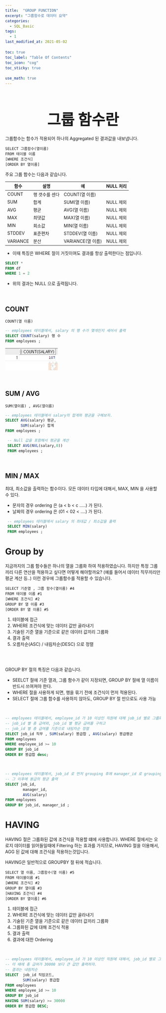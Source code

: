 ```yaml
---
title:  "GROUP FUNCTION"
excerpt: "그룹함수로 데이터 요약"
categories:
  - SQL_Basic
tags:
  - 1
last_modified_at: 2021-05-02

toc: true
toc_label: "Table Of Contents"
toc_icon: "cog"
toc_sticky: true

use_math: true
---
```


<br>

# <center><font size="15">그룹 함수란</font></center>

그룹함수는 함수가 적용되어 하나의 Aggregated 된 결과값을 내보냅니다. 

```
SELECT 그룹함수(열이름)
FROM 테이블 이름
[WHERE 조건식]
[ORDER BY 열이름]
```

주요 그룹 함수는 다음과 같습니다. 

| 함수     | 설명           | 예                | NULL 처리 |
| -------- | -------------- | ----------------- | --------- |
| COUNT    | 행 갯수를 센다 | COUNT(열 이름)    |           |
| SUM      | 합계           | SUM(열 이름)      | NULL 제외 |
| AVG      | 평균           | AVG(열 이름)      | NULL 제외 |
| MAX      | 최댓값         | MAX(열 이름)      | NULL 제외 |
| MIN      | 회소값         | MIN(열 이름)      | NULL 제외 |
| STDDEV   | 표준편차       | STDDEV(열 이름)   | NULL 제외 |
| VARIANCE | 분산           | VARIANCE(열 이름) | NULL 제외 |

- 이때 특징은 WHERE 절이 거짓이여도 결과를 항상 출력한다는 점입니다.

```sql
SELECT *
FROM df 
WHERE 1 = 2 
```

- 위의 결과는 NULL 으로 출력됩니다.

<br>

## COUNT

```
COUNT(열 이름)
```

```sql
-- employees 테이블에서, salary 의 행 수가 몇개인지 세어서 출력
SELECT COUNT(salary) 행 수 
FROM employees ; 
```

![png](/assets/images/SQL_Basic/4_1.png)

<br>

## SUM / AVG

```
SUM(열이름) , AVG(열이름)
```

```sql
-- employees 테이블에서 salary의 합계와 평균을 구해보자.
SELECT AVG(salary) 평균,
       SUM(salary) 합계
FROM employees ;
```

```sql
 -- Null 값을 포함해서 평균을 계산
 SELECT AVG(NVL(salary,0))
 FROM employees ;
```

<br>

## MIN / MAX

최대, 최소값을 출력하는 함수이다. 모든 데이터 타입에 대해서, MAX, MIN 을 사용할 수 있다. 

- 문자의 경우 ordering 은 (a < b < c .....) 가 된다. 
- 날짜의 경우 ordering 은 (01 < 02 < ....) 가 된다. 

```sql
 -- employees 테이블에서 salary 의 최대값 / 최소값을 출력
 SELECT MIN(salary)
 FROM employees ; 
```





# Group by

지금까지의 그룹 함수들은 하나의 열을 그룹화 하여 적용하였습니다. 하지만 특정 그룹끼리 다른 연산을 적용하고 싶다면 어떻게 해야할까요? (예를 들어서 데이터 직무끼리만 평균 계산 등..) 이런 경우에 그룹함수를 적용할 수 있습니다. 

```
SELECT 기준열 , 그룹 함수(열이름) #4
FROM 테이블 이름 #1
[WHERE 조건식] #2 
GROUP BY 열 이름 #3 
[ORDER BY 열 이름] #5
```

1. 테이블에 접근 
2. WHERE 조건식에 맞는 데이터 값만 골라내기
3. 기술된 기준 열을 기준으로 같은 데이터 값끼리 그룹화
4. 결과 출력
5. 오름차순(ASC) / 내림차순(DESC) 으로 정렬

<BR>

<BR>

GROUP BY 절의 특징은 다음과 같습니다. 

- SEELCT 절에 기준 열과, 그룹 함수가 같이 지정되면, GROUP BY 절에 열 이름이 반드시 쓰여져야 한다.
- WHERE 절을 사용하게 되면, 행을 묶기 전에 조건식이 먼저 적용된다.
- SELECT 절에 그룹 함수를 사용하지 않아도, GROUP BY 절 만으로도 사용 가능

<br>

```sql
-- employees 테이블에서, employee_id 가 10 이상인 직원에 대해 job_id 별로 그룹화 하여서 
-- job_id 별 총 급여와, job_id 별 평균 급여를 구하고
-- job_id 별 총 급여를 기준으로 내림차순 정렬
SELECT job_id 직무 , SUM(salary) 봉급합 , AVG(salary) 봉급평균
FROM employees
WHERE employee_id >= 10 
GROUP BY job_id
ORDER BY 봉급합 desc;
```

<br>

```sql
-- employees 테이블에서, job_id 로 먼저 grouping 후에 manager_id 로 grouping 
-- 그 이후에 봉급의 평균 출력 
SELECT job_id,
        manager_id,
        AVG(salary)
FROM employees
GROUP BY job_id, manager_id ;
```



# HAVING

HAVING 절은 그룹화된 값에 조건식을 적용할 떄에 사용합니다. WHERE 절에서는 오로지 데이터를 읽어들일때에 Filtering  하는 효과를 가지므로, HAVING 절을 이용해서, AGG 된 값에 대해 조건식을 적용하는것입니다. 

HAVING은 일반적으로 GROUPBY 절 뒤에 적습니다. 

```
SELECT 열 이름, 그룹함수(열 이름) #5
FROM 테이블이름 #1
[WHERE 조건식] #2
GROUP BY 열이름 #3
[HAVING 조건식] #4 
[ORDER BY 열이름] #6
```

1. 테이블에 접근
2. WHERE 조건식에 맞는 데이터 값만 골라내기
3. 기술된 기준 열을 기준으로 같은 데이터 값끼리 그룹화
4. 그룹화된 값에 대해 조건식 적용
5. 결과 출력
6. 결과에 대한 Ordering

<br>

```sql
-- employees 테이블에서, employee_id 가 10 이상인 직원에 대해서, job_id 별로 그룹화 하여 총 급여 계산
-- 이 떄에 총 급여가 30000 보다 큰 값만 출력하자. 
-- 결과는 내림차순
SELECT  job_id 직업코드,
        SUM(salary) 봉급합
FROM employees
WHERE employee_id >= 10
GROUP BY job_id
HAVING SUM(salary) >= 30000
ORDER BY 봉급합 DESC; 
```